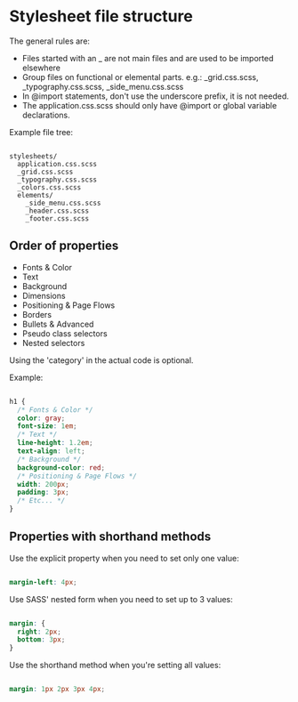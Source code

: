 Stylesheet file structure
=========================

The general rules are:

- Files started with an _ are not main files and are used to be imported elsewhere
- Group files on functional or elemental parts. e.g.: _grid.css.scss, _typography.css.scss, _side_menu.css.scss
- In @import statements, don't use the underscore prefix, it is not needed.
- The application.css.scss should only have @import or global variable declarations.

Example file tree:

```

stylesheets/
  application.css.scss
  _grid.css.scss
  _typography.css.scss
  _colors.css.scss
  elements/
    _side_menu.css.scss
    _header.css.scss
    _footer.css.scss

```

Order of properties
-------------------

+ Fonts & Color
+ Text
+ Background
+ Dimensions
+ Positioning & Page Flows
+ Borders
+ Bullets & Advanced
+ Pseudo class selectors
+ Nested selectors

Using the 'category' in the actual code is optional.

Example:

```css

h1 {
  /* Fonts & Color */
  color: gray;
  font-size: 1em;
  /* Text */
  line-height: 1.2em;
  text-align: left;
  /* Background */
  background-color: red;
  /* Positioning & Page Flows */
  width: 200px;
  padding: 3px;
  /* Etc... */
}

```

Properties with shorthand methods
---------------------------------

Use the explicit property when you need to set only one value:

```scss

margin-left: 4px;

```

Use SASS' nested form when you need to set up to 3 values:

```scss

margin: {
  right: 2px;
  bottom: 3px;
}

```

Use the shorthand method when you're setting all values:

```scss

margin: 1px 2px 3px 4px;

```

